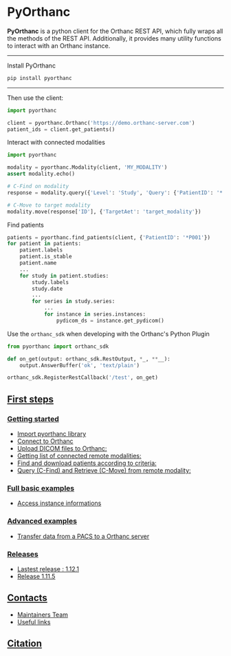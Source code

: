 <!-- ====================== TOC ====================== -->
<!-- Generated by mkdocs-toc-md plugin -->
<!-- ================================================= -->

# PyOrthanc
**PyOrthanc** is a python client for the Orthanc REST API, which fully wraps all the methods of the REST API.
Additionally, it provides many utility functions to interact with an Orthanc instance.


---
Install PyOrthanc
```bash
pip install pyorthanc
```
---
Then use the client:
```python
import pyorthanc

client = pyorthanc.Orthanc('https://demo.orthanc-server.com')
patient_ids = client.get_patients()
```
Interact with connected modalities

```python
import pyorthanc

modality = pyorthanc.Modality(client, 'MY_MODALITY')
assert modality.echo()

# C-Find on modality
response = modality.query({'Level': 'Study', 'Query': {'PatientID': '*'}})

# C-Move to target modality
modality.move(response['ID'], {'TargetAet': 'target_modality'})
```
Find patients
```python
patients = pyorthanc.find_patients(client, {'PatientID': '*P001'})
for patient in patients:
    patient.labels
    patient.is_stable
    patient.name
    ...
    for study in patient.studies:
        study.labels
        study.date
        ...
        for series in study.series:
            ...
            for instance in series.instances:
                pydicom_ds = instance.get_pydicom()
```

Use the `orthanc_sdk` when developing with the Orthanc's Python Plugin

```python
from pyorthanc import orthanc_sdk

def on_get(output: orthanc_sdk.RestOutput, *_, **__):
    output.AnswerBuffer('ok', 'text/plain')

orthanc_sdk.RegisterRestCallback('/test', on_get)
```

## [First steps](tutorial/quickstart.md#first-steps)
### [Getting started](tutorial/quickstart.md#getting-started)
* [Import pyorthanc library](tutorial/quickstart.md#import-pyorthanc-library)
* [Connect to Orthanc](tutorial/quickstart.md#connect-to-orthanc)
* [Upload DICOM files to Orthanc:](tutorial/quickstart.md#upload-dicom-files-to-orthanc)
* [Getting list of connected remote modalities:](tutorial/quickstart.md#getting-list-of-connected-remote-modalities)
* [Find and download patients according to criteria:](tutorial/quickstart.md#find-and-download-patients-according-to-criteria)
* [Query (C-Find) and Retrieve (C-Move) from remote modality:](tutorial/quickstart.md#query-c-find-and-retrieve-c-move-from-remote-modality)
### [Full basic examples](tutorial/quickstart.md#full-basic-examples)
* [Access instance informations](tutorial/quickstart.md#access-instance-informations)
### [Advanced examples](tutorial/advanced.md)
* [Transfer data from a PACS to a Orthanc server](tutorial/advanced.md#transfer-data-from-a-pacs-to-a-orthanc-server)
### [Releases](releases.md)
* [Lastest release : 1.12.1](releases.md#lastest-release-1121)
* [Release 1.11.5](releases.md#release-1115)
## [Contacts](contacts.md#contacts)
* [Maintainers Team](contacts.md#maintainers-team)
* [Useful links](contacts.md#useful-links)
## [Citation](citation.md#citation)
